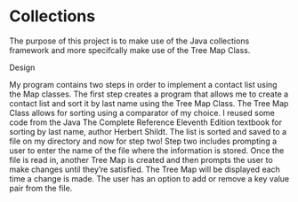 # Collections

The purpose of this project is to make use of the Java collections framework and more specifcally make use of the Tree Map Class.

Design

My program contains two steps in order to implement a contact list using the Map classes. The first step creates a program that allows me to create a contact list and sort it by last name using the Tree Map Class. The Tree Map Class allows for sorting using a comparator of my choice. I reused some code from the Java The Complete Reference Eleventh Edition textbook for sorting by last name, author Herbert Shildt. The list is sorted and saved to a file on my directory and now for step two! Step two includes prompting a user to enter the name of the file where the information is stored. Once the file is read in, another Tree Map is created and then prompts the user to make changes until they’re satisfied. The Tree Map will be displayed each time a change is made. The user has an option to add or remove a key value pair from the file.
